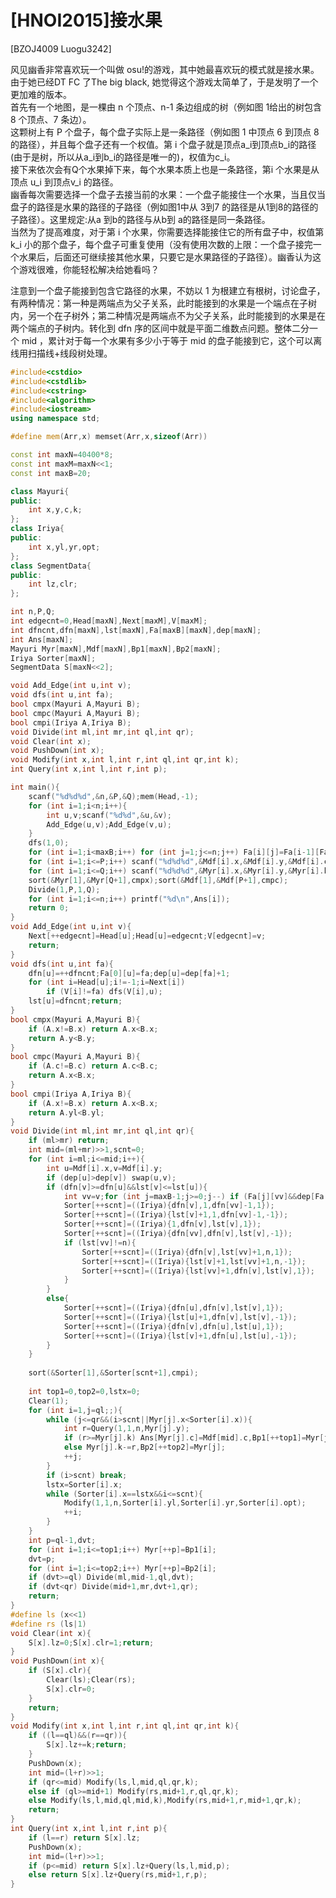 # [HNOI2015]接水果
[BZOJ4009 Luogu3242]

风见幽香非常喜欢玩一个叫做 osu!的游戏，其中她最喜欢玩的模式就是接水果。由于她已经DT FC 了The big black, 她觉得这个游戏太简单了，于是发明了一个更加难的版本。  
首先有一个地图，是一棵由 n 个顶点、n-1 条边组成的树（例如图 1给出的树包含 8 个顶点、7 条边）。  
这颗树上有 P 个盘子，每个盘子实际上是一条路径（例如图 1 中顶点 6 到顶点 8 的路径），并且每个盘子还有一个权值。第 i 个盘子就是顶点a_i到顶点b_i的路径(由于是树，所以从a_i到b_i的路径是唯一的)，权值为c_i。  
接下来依次会有Q个水果掉下来，每个水果本质上也是一条路径，第i 个水果是从顶点 u_i 到顶点v_i 的路径。  
幽香每次需要选择一个盘子去接当前的水果：一个盘子能接住一个水果，当且仅当盘子的路径是水果的路径的子路径（例如图1中从 3到7 的路径是从1到8的路径的子路径）。这里规定:从a 到b的路径与从b到 a的路径是同一条路径。  
当然为了提高难度，对于第 i 个水果，你需要选择能接住它的所有盘子中，权值第 k_i 小的那个盘子，每个盘子可重复使用（没有使用次数的上限：一个盘子接完一个水果后，后面还可继续接其他水果，只要它是水果路径的子路径）。幽香认为这个游戏很难，你能轻松解决给她看吗？

注意到一个盘子能接到包含它路径的水果，不妨以 1 为根建立有根树，讨论盘子，有两种情况：第一种是两端点为父子关系，此时能接到的水果是一个端点在子树内，另一个在子树外；第二种情况是两端点不为父子关系，此时能接到的水果是在两个端点的子树内。转化到 dfn 序的区间中就是平面二维数点问题。整体二分一个 mid ，累计对于每一个水果有多少小于等于 mid 的盘子能接到它，这个可以离线用扫描线+线段树处理。

```cpp
#include<cstdio>
#include<cstdlib>
#include<cstring>
#include<algorithm>
#include<iostream>
using namespace std;

#define mem(Arr,x) memset(Arr,x,sizeof(Arr))

const int maxN=40400*8;
const int maxM=maxN<<1;
const int maxB=20;

class Mayuri{
public:
    int x,y,c,k;
};
class Iriya{
public:
    int x,yl,yr,opt;
};
class SegmentData{
public:
    int lz,clr;
};

int n,P,Q;
int edgecnt=0,Head[maxN],Next[maxM],V[maxM];
int dfncnt,dfn[maxN],lst[maxN],Fa[maxB][maxN],dep[maxN];
int Ans[maxN];
Mayuri Myr[maxN],Mdf[maxN],Bp1[maxN],Bp2[maxN];
Iriya Sorter[maxN];
SegmentData S[maxN<<2];

void Add_Edge(int u,int v);
void dfs(int u,int fa);
bool cmpx(Mayuri A,Mayuri B);
bool cmpc(Mayuri A,Mayuri B);
bool cmpi(Iriya A,Iriya B);
void Divide(int ml,int mr,int ql,int qr);
void Clear(int x);
void PushDown(int x);
void Modify(int x,int l,int r,int ql,int qr,int k);
int Query(int x,int l,int r,int p);

int main(){
    scanf("%d%d%d",&n,&P,&Q);mem(Head,-1);
    for (int i=1;i<n;i++){
		int u,v;scanf("%d%d",&u,&v);
		Add_Edge(u,v);Add_Edge(v,u);
    }
    dfs(1,0);
    for (int i=1;i<maxB;i++) for (int j=1;j<=n;j++) Fa[i][j]=Fa[i-1][Fa[i-1][j]];
    for (int i=1;i<=P;i++) scanf("%d%d%d",&Mdf[i].x,&Mdf[i].y,&Mdf[i].c);
    for (int i=1;i<=Q;i++) scanf("%d%d%d",&Myr[i].x,&Myr[i].y,&Myr[i].k),Myr[i].c=i,Myr[i].x=dfn[Myr[i].x],Myr[i].y=dfn[Myr[i].y];
    sort(&Myr[1],&Myr[Q+1],cmpx);sort(&Mdf[1],&Mdf[P+1],cmpc);
    Divide(1,P,1,Q);
    for (int i=1;i<=n;i++) printf("%d\n",Ans[i]);
    return 0;
}
void Add_Edge(int u,int v){
    Next[++edgecnt]=Head[u];Head[u]=edgecnt;V[edgecnt]=v;
    return;
}
void dfs(int u,int fa){
    dfn[u]=++dfncnt;Fa[0][u]=fa;dep[u]=dep[fa]+1;
    for (int i=Head[u];i!=-1;i=Next[i])
		if (V[i]!=fa) dfs(V[i],u);
    lst[u]=dfncnt;return;
}
bool cmpx(Mayuri A,Mayuri B){
    if (A.x!=B.x) return A.x<B.x;
    return A.y<B.y;
}
bool cmpc(Mayuri A,Mayuri B){
    if (A.c!=B.c) return A.c<B.c;
    return A.x<B.x;
}
bool cmpi(Iriya A,Iriya B){
    if (A.x!=B.x) return A.x<B.x;
    return A.yl<B.yl;
}
void Divide(int ml,int mr,int ql,int qr){
    if (ml>mr) return;
    int mid=(ml+mr)>>1,scnt=0;
    for (int i=ml;i<=mid;i++){
		int u=Mdf[i].x,v=Mdf[i].y;
		if (dep[u]>dep[v]) swap(u,v);
		if (dfn[v]>=dfn[u]&&lst[v]<=lst[u]){
			int vv=v;for (int j=maxB-1;j>=0;j--) if (Fa[j][vv]&&dep[Fa[j][vv]]>dep[u]) vv=Fa[j][vv];
			Sorter[++scnt]=((Iriya){dfn[v],1,dfn[vv]-1,1});
			Sorter[++scnt]=((Iriya){lst[v]+1,1,dfn[vv]-1,-1});
			Sorter[++scnt]=((Iriya){1,dfn[v],lst[v],1});
			Sorter[++scnt]=((Iriya){dfn[vv],dfn[v],lst[v],-1});
			if (lst[vv]!=n){
				Sorter[++scnt]=((Iriya){dfn[v],lst[vv]+1,n,1});
				Sorter[++scnt]=((Iriya){lst[v]+1,lst[vv]+1,n,-1});
				Sorter[++scnt]=((Iriya){lst[vv]+1,dfn[v],lst[v],1});
			}
		}
		else{
			Sorter[++scnt]=((Iriya){dfn[u],dfn[v],lst[v],1});
			Sorter[++scnt]=((Iriya){lst[u]+1,dfn[v],lst[v],-1});
			Sorter[++scnt]=((Iriya){dfn[v],dfn[u],lst[u],1});
			Sorter[++scnt]=((Iriya){lst[v]+1,dfn[u],lst[u],-1});
		}
    }
    
    sort(&Sorter[1],&Sorter[scnt+1],cmpi);
    
    int top1=0,top2=0,lstx=0;
    Clear(1);
    for (int i=1,j=ql;;){
		while (j<=qr&&(i>scnt||Myr[j].x<Sorter[i].x)){
			int r=Query(1,1,n,Myr[j].y);
			if (r>=Myr[j].k) Ans[Myr[j].c]=Mdf[mid].c,Bp1[++top1]=Myr[j];
			else Myr[j].k-=r,Bp2[++top2]=Myr[j];
			++j;
		}
		if (i>scnt) break;
		lstx=Sorter[i].x;
		while (Sorter[i].x==lstx&&i<=scnt){
			Modify(1,1,n,Sorter[i].yl,Sorter[i].yr,Sorter[i].opt);
			++i;
		}
    }
    int p=ql-1,dvt;
    for (int i=1;i<=top1;i++) Myr[++p]=Bp1[i];
    dvt=p;
    for (int i=1;i<=top2;i++) Myr[++p]=Bp2[i];
    if (dvt>=ql) Divide(ml,mid-1,ql,dvt);
    if (dvt<qr) Divide(mid+1,mr,dvt+1,qr);
    return;
}
#define ls (x<<1)
#define rs (ls|1)
void Clear(int x){
    S[x].lz=0;S[x].clr=1;return;
}
void PushDown(int x){
    if (S[x].clr){
		Clear(ls);Clear(rs);
		S[x].clr=0;
    }
    return;
}
void Modify(int x,int l,int r,int ql,int qr,int k){
    if ((l==ql)&&(r==qr)){
		S[x].lz+=k;return;
    }
    PushDown(x);
    int mid=(l+r)>>1;
    if (qr<=mid) Modify(ls,l,mid,ql,qr,k);
    else if (ql>=mid+1) Modify(rs,mid+1,r,ql,qr,k);
    else Modify(ls,l,mid,ql,mid,k),Modify(rs,mid+1,r,mid+1,qr,k);
    return;
}
int Query(int x,int l,int r,int p){
    if (l==r) return S[x].lz;
    PushDown(x);
    int mid=(l+r)>>1;
    if (p<=mid) return S[x].lz+Query(ls,l,mid,p);
    else return S[x].lz+Query(rs,mid+1,r,p);
}
```